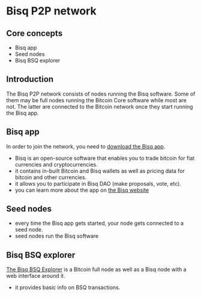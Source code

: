 # Bisq P2P network

## Core concepts
- Bisq app
- Seed nodes
- Bisq BSQ explorer

## Introduction
The Bisq P2P network consists of nodes running the Bisq software. 
Some of them may be full nodes running the Bitcoin Core software while most are not. 
The latter are connected to the Bitcoin network once they start running the Bisq app.

## Bisq app
In order to join the network, you need to [download the Bisq app](https://bisq.network/downloads/).
- Bisq is an open-source software that enables you to trade bitcoin for fiat currencies and cryptocurrencies.
- it contains in-built Bitcoin and Bisq wallets as well as pricing data for bitcoin and other currencies.
- it allows you to participate in Bisq DAO (make proposals, vote, etc). 
- you can learn more about the app on [the Bisq website](https://docs.bisq.network/getting-started.html)

## Seed nodes
- every time the Bisq app gets started, your node gets connected to a seed node.
- seed nodes run the Bisq software

## Bisq BSQ explorer
[The Bisq BSQ Explorer](https://explorer.bisq.network/index.html) is a Bitcoin full node as well as a Bisq node with a web interface around it.
- it provides basic info on BSQ transactions.
